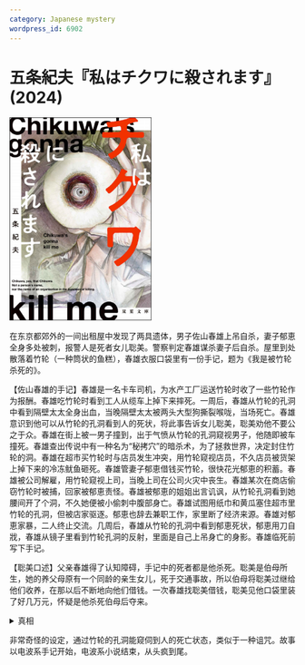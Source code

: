 ```yaml
---
category: Japanese mystery
wordpress_id: 6902
---
```


# 五条紀夫『私はチクワに殺されます』(2024)

<img src=images/2024b_cover.jpg width=250/>

在东京都郊外的一间出租屋中发现了两具遗体，男子佐山春雄上吊自杀，妻子郁恵全身多处被刺，报警人是死者女儿聡美。警察判定春雄谋杀妻子后自杀。屋里到处散落着竹轮（一种筒状的鱼糕），春雄衣服口袋里有一份手记，题为《我是被竹轮杀死的》。

【佐山春雄的手记】春雄是一名卡车司机，为水产工厂运送竹轮时收了一些竹轮作为报酬。春雄吃竹轮时看到工人从缆车上掉下来摔死。一周后，春雄从竹轮的孔洞中看到隔壁太太全身出血，当晚隔壁太太被两头大型狗撕裂喉咙，当场死亡。春雄意识到他可以从竹轮的孔洞看到人的死状，将此事告诉女儿聡美，聡美劝他不要公之于众。春雄在街上被一男子撞到，出于气愤从竹轮的孔洞窥视男子，他随即被车撞死。春雄查出传说中有一种名为“秘拷穴”的暗杀术，为了拯救世界，决定封住竹轮的洞。春雄在超市买竹轮时与店员发生冲突，用竹轮窥视店员，不久店员被货架上掉下来的冷冻鱿鱼砸死。春雄管妻子郁恵借钱买竹轮，很快花光郁恵的积蓄。春雄被公司解雇，用竹轮窥视上司，当晚上司在公司火灾中丧生。春雄某次在商店偷窃竹轮时被捕，回家被郁恵责怪。春雄被郁恵的姐姐出言讥讽，从竹轮孔洞看到她腰间开了个洞，不久她便被小偷刺中腹部身亡。春雄试图用纸巾和黄瓜塞住超市里竹轮的孔洞，但被店家驱逐。郁恵也辞去兼职工作，家里断了经济来源。春雄对郁恵家暴，二人终止交流。几周后，春雄从竹轮的孔洞中看到郁恵死状，郁恵用刀自戕，春雄从镜子里看到竹轮孔洞的反射，里面是自己上吊身亡的身影。春雄临死前写下手记。

【聡美口述】父亲春雄得了认知障碍，手记中的死者都是他杀死。聡美是伯母所生，她的养父母原有一个同龄的亲生女儿，死于交通事故，所以伯母将聡美过继给他们收养，在那以后不断地向他们借钱。一次春雄找聡美借钱，聡美见他口袋里装了好几万元，怀疑是他杀死伯母后夺来。

<details><summary>真相</summary>
手记是聡美伪造，一众死者不是事故就是虚构。手记中记载的所有死亡日期均十分准确，临死之人不可能将所有日期都记得那么精确。聡美提前写好手记，把电脑留在现场。春雄跟聡美说：“我们的女儿非常喜欢吃竹轮，不喜欢竹轮的你不是我们的女儿。”所以聡美杀死春雄夫妇。聡美杀死伯母，在尸体腰间开洞，实施“秘拷穴”的秘术，看到自己平静的未来。结尾聡美透过竹轮窥视揭露真相的记者岡嶋忠文，岡嶋在屋内上吊，上衣中塞入一份小说片段，讲述竹轮的故事。
</details>

非常奇怪的设定，通过竹轮的孔洞能窥伺到人的死亡状态，类似于一种诅咒。故事以电波系手记开始，电波系小说结束，从头疯到尾。